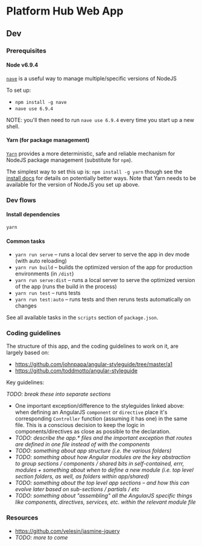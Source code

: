 # Platform Hub Web App

## Dev

### Prerequisites

#### Node v6.9.4

[`nave`](https://github.com/isaacs/nave) is a useful way to manage multiple/specific versions of NodeJS

To set up:
- `npm install -g nave`
- `nave use 6.9.4`

NOTE: you'll then need to run `nave use 6.9.4` every time you start up a new shell.

#### Yarn (for package management)

[`Yarn`](https://yarnpkg.com) provides a more deterministic, safe and reliable mechanism for NodeJS package management (substitute for `npm`).

The simplest way to set this up is: `npm install -g yarn` though see the [install docs](https://yarnpkg.com/en/docs/install) for details on potentially better ways. Note that Yarn needs to be available for the version of NodeJS you set up above.

### Dev flows

#### Install dependencies

```bash
yarn
```

#### Common tasks

- `yarn run serve` – runs a local dev server to serve the app in dev mode (with auto reloading)
- `yarn run build` – builds the optimized version of the app for production environments (in `/dist`)
- `yarn run serve:dist` – runs a local server to serve the optimized version of the app (runs the build in the process)
- `yarn run test` – runs tests
- `yarn run test:auto` – runs tests and then reruns tests automatically on changes

See all available tasks in the `scripts` section of `package.json`.

### Coding guidelines

The structure of this app, and the coding guidelines to work on it, are largely based on:

- https://github.com/johnpapa/angular-styleguide/tree/master/a1
- https://github.com/toddmotto/angular-styleguide

Key guidelines:

_TODO: break these into separate sections_

- One important exception/difference to the styleguides linked above: when defining an AngularJS `component` or `directive` place it's corresponding `Controller` function (assuming it has one) in the same file. This is a conscious decision to keep the logic in components/directives as close as possible to the declaration.
- _TODO: describe the app.* files and the important exception that routes are defined in one file instead of with the components_
- _TODO: something about app structure (i.e. the various folders)_
- _TODO: something about how Angular modules are the key abstraction to group sections / components / shared bits in self-contained, errr, modules + something about when to define a new module (i.e. top level section folders, as well, as folders within app/shared)_
- _TODO: something about the top level app sections – and how this can evolve later based on sub-sections / partials / etc_
- _TODO: something about "assembling" all the AngularJS specific things like components, directives, services, etc. within the relevant module file_


### Resources

- https://github.com/velesin/jasmine-jquery
- _TODO: more to come_
